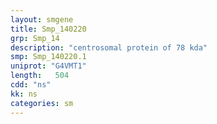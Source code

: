 ```yaml
---
layout: smgene
title: Smp_140220
grp: Smp_14
description: "centrosomal protein of 78 kda"
smp: Smp_140220.1
uniprot: "G4VMT1"
length:   504
cdd: "ns"
kk: ns
categories: sm
---
```

